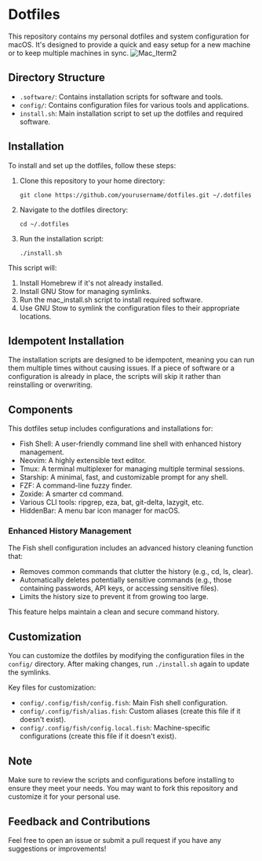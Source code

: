 # Dotfiles

This repository contains my personal dotfiles and system configuration for macOS. It's designed to provide a quick and easy setup for a new machine or to keep multiple machines in sync.
![Mac_Iterm2](.mac-iterm2.png)

## Directory Structure

- `.software/`: Contains installation scripts for software and tools.
- `config/`: Contains configuration files for various tools and applications.
- `install.sh`: Main installation script to set up the dotfiles and required software.

## Installation

To install and set up the dotfiles, follow these steps:

1. Clone this repository to your home directory:

   ```
   git clone https://github.com/yourusername/dotfiles.git ~/.dotfiles
   ```

2. Navigate to the dotfiles directory:

   ```
   cd ~/.dotfiles
   ```

3. Run the installation script:
   ```
   ./install.sh
   ```

This script will:

1. Install Homebrew if it's not already installed.
2. Install GNU Stow for managing symlinks.
3. Run the mac_install.sh script to install required software.
4. Use GNU Stow to symlink the configuration files to their appropriate locations.

## Idempotent Installation

The installation scripts are designed to be idempotent, meaning you can run them multiple times without causing issues. If a piece of software or a configuration is already in place, the scripts will skip it rather than reinstalling or overwriting.

## Components

This dotfiles setup includes configurations and installations for:

- Fish Shell: A user-friendly command line shell with enhanced history management.
- Neovim: A highly extensible text editor.
- Tmux: A terminal multiplexer for managing multiple terminal sessions.
- Starship: A minimal, fast, and customizable prompt for any shell.
- FZF: A command-line fuzzy finder.
- Zoxide: A smarter cd command.
- Various CLI tools: ripgrep, eza, bat, git-delta, lazygit, etc.
- HiddenBar: A menu bar icon manager for macOS.

### Enhanced History Management

The Fish shell configuration includes an advanced history cleaning function that:

- Removes common commands that clutter the history (e.g., cd, ls, clear).
- Automatically deletes potentially sensitive commands (e.g., those containing passwords, API keys, or accessing sensitive files).
- Limits the history size to prevent it from growing too large.

This feature helps maintain a clean and secure command history.

## Customization

You can customize the dotfiles by modifying the configuration files in the `config/` directory. After making changes, run `./install.sh` again to update the symlinks.

Key files for customization:

- `config/.config/fish/config.fish`: Main Fish shell configuration.
- `config/.config/fish/alias.fish`: Custom aliases (create this file if it doesn't exist).
- `config/.config/fish/config.local.fish`: Machine-specific configurations (create this file if it doesn't exist).

## Note

Make sure to review the scripts and configurations before installing to ensure they meet your needs. You may want to fork this repository and customize it for your personal use.

## Feedback and Contributions

Feel free to open an issue or submit a pull request if you have any suggestions or improvements!

